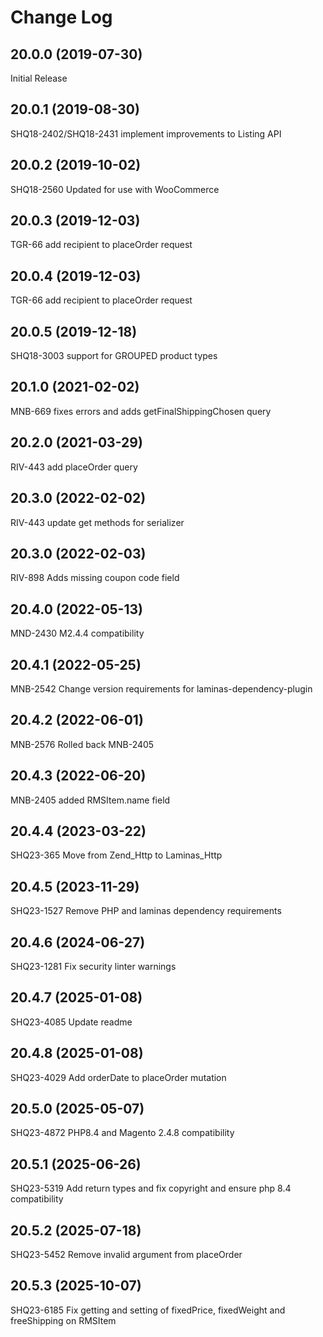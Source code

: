 # Change Log


## 20.0.0 (2019-07-30)
Initial Release


## 20.0.1 (2019-08-30)
SHQ18-2402/SHQ18-2431 implement improvements to Listing API


## 20.0.2 (2019-10-02)
SHQ18-2560 Updated for use with WooCommerce


## 20.0.3 (2019-12-03)
TGR-66 add recipient to placeOrder request


## 20.0.4 (2019-12-03)
TGR-66 add recipient to placeOrder request

## 20.0.5 (2019-12-18)
SHQ18-3003 support for GROUPED product types


## 20.1.0 (2021-02-02)
MNB-669 fixes errors and adds getFinalShippingChosen query


## 20.2.0 (2021-03-29)
RIV-443 add placeOrder query


## 20.3.0 (2022-02-02)
RIV-443 update get methods for serializer


## 20.3.0 (2022-02-03)
RIV-898 Adds missing coupon code field


## 20.4.0 (2022-05-13)
MND-2430 M2.4.4 compatibility


## 20.4.1 (2022-05-25)
MNB-2542 Change version requirements for laminas-dependency-plugin


## 20.4.2 (2022-06-01)
MNB-2576 Rolled back MNB-2405


## 20.4.3 (2022-06-20)
MNB-2405 added RMSItem.name field


## 20.4.4 (2023-03-22)
SHQ23-365 Move from Zend_Http to Laminas_Http


## 20.4.5 (2023-11-29)
SHQ23-1527 Remove PHP and laminas dependency requirements


## 20.4.6 (2024-06-27)
SHQ23-1281 Fix security linter warnings


## 20.4.7 (2025-01-08)
SHQ23-4085 Update readme


## 20.4.8 (2025-01-08)
SHQ23-4029 Add orderDate to placeOrder mutation


## 20.5.0 (2025-05-07)
SHQ23-4872 PHP8.4 and Magento 2.4.8 compatibility


## 20.5.1 (2025-06-26)
SHQ23-5319 Add return types and fix copyright and ensure php 8.4 compatibility


## 20.5.2 (2025-07-18)
SHQ23-5452 Remove invalid argument from placeOrder


## 20.5.3 (2025-10-07)
SHQ23-6185 Fix getting and setting of fixedPrice, fixedWeight and freeShipping on RMSItem


